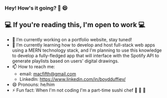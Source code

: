 ### Hey! How's it going? 👋 😄
## 💻 If you're reading this, I'm open to work 💻 
- 🔭 I’m currently working on a portfolio website, stay tuned!
- 🌱 I’m currently learning how to develop and host full-stack web apps using a MERN technology stack, and I'm planning to use this knowledge to develop a fully-fledged app that will interface with the Spotify API to generate playlists based on users' digital drawings.
- 📫 How to reach me: 
   -  email: macfifth@gmail.com
   -  LinkedIn: https://www.linkedin.com/in/boydduffiev/
- 😄 Pronouns: he/him
- ⚡ Fun fact: When I'm not coding I'm a part-time sushi chef 🔪 🍣 🍱

<!--
**boydDuffie/boydDuffie** is a ✨ _special_ ✨ repository because its `README.md` (this file) appears on your GitHub profile.

Here are some ideas to get you started:

- 🔭 I’m currently working on ...
- 🌱 I’m currently learning ...
- 👯 I’m looking to collaborate on ...
- 🤔 I’m looking for help with ...
- 💬 Ask me about ...
- 📫 How to reach me: ...
- 😄 Pronouns: ...
- ⚡ Fun fact: ...
-->
